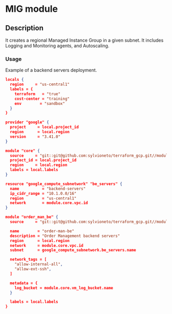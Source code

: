 # MIG module

## Description
It creates a regional Managed Instance Group in a given subnet. It includes Logging and Monitoring agents, and Autoscaling.

### Usage

Example of a backend servers deployment.

```json
locals {
  region     = "us-central1"
  labels = {
    terraform   = "true"
    cost-center = "training"
    env        = "sandbox"
  }
}

provider "google" {
  project     = local.project_id
  region      = local.region
  version     = "3.41.0"
}

module "core" {
  source     = "git::git@github.com:sylvioneto/terraform_gcp.git//modules/core?ref=v1.1"
  project_id = local.project_id
  region     = local.region
  labels = local.labels
}

resource "google_compute_subnetwork" "be_servers" {
  name          = "backend-servers"
  ip_cidr_range = "10.1.0.0/16"
  region        = "us-central1"
  network       = module.core.vpc.id
}

module "order_man_be" {
  source     = "git::git@github.com:sylvioneto/terraform_gcp.git//modules/mig?ref=v1.1"

  name        = "order-man-be"
  description = "Order Management backend servers"
  region      = local.region
  network     = module.core.vpc.id
  subnet      = google_compute_subnetwork.be_servers.name

  network_tags = [
    "allow-internal-all",
    "allow-ext-ssh",
  ]

  metadata = {
    log_bucket = module.core.vm_log_bucket.name
  }

  labels = local.labels
}
```
